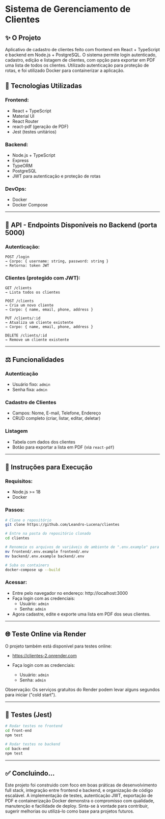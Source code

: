 # Sistema de Gerenciamento de Clientes

## ✨ O Projeto

Aplicativo de cadastro de clientes feito com frontend em React + TypeScript e backend em Node.js + PostgreSQL. O sistema permite login autenticado, cadastro, edição e listagem de clientes, com opção para exportar em PDF uma lista de todos os clientes. Utilizado autenticação para proteção de rotas, e foi utilizado Docker para containerizar a aplicação.

## 🚀 Tecnologias Utilizadas

### Frontend:

- React + TypeScript
- Material UI
- React Router
- react-pdf (geração de PDF)
- Jest (testes unitários)

### Backend:

- Node.js + TypeScript
- Express
- TypeORM
- PostgreSQL
- JWT para autenticação e proteção de rotas

### DevOps:

- Docker
- Docker Compose

---

## 📌 API - Endpoints Disponíveis no Backend (porta 5000)

### Autenticação:

```
POST /login
→ Corpo: { username: string, password: string }
→ Retorna: token JWT
```

### Clientes (protegido com JWT):

```
GET /clients
→ Lista todos os clientes

POST /clients
→ Cria um novo cliente
→ Corpo: { name, email, phone, address }

PUT /clients/:id
→ Atualiza um cliente existente
→ Corpo: { name, email, phone, address }

DELETE /clients/:id
→ Remove um cliente existente
```

---

## ⚖️ Funcionalidades

### Autenticação

- Usuário fixo: `admin`
- Senha fixa: `admin`

### Cadastro de Clientes

- Campos: Nome, E-mail, Telefone, Endereço
- CRUD completo (criar, listar, editar, deletar)

### Listagem

- Tabela com dados dos clientes
- Botão para exportar a lista em PDF (via `react-pdf`)

---

## 📆 Instruções para Execução

### Requisitos:

- Node.js >= 18
- Docker

### Passos:

```bash
# Clone o repositório
git clone https://github.com/Leandro-Lucena/clientes

# Entre na pasta do repositório clonado
cd clientes

# Renomeie os arquivos de variáveis de ambiente de ".env.example" para ".env"
mv frontend/.env.example frontend/.env
mv backend/.env.example backend/.env

# Suba os containers
docker-compose up --build
```

### Acessar:

- Entre pelo navegador no endereço: http://localhost:3000
- Faça login com as credenciais:
  - Usuário: `admin`
  - Senha: `admin`
- Agora cadastre, edite e exporte uma lista em PDF dos seus clientes.

---

## 🌐 Teste Online via Render

O projeto também está disponível para testes online:

- https://clientes-2.onrender.com

- Faça login com as credenciais:
  - Usuário: `admin`
  - Senha: `admin`

Observação:
Os serviços gratuitos do Render podem levar alguns segundos para iniciar ("cold start").

---

## 🔧 Testes (Jest)

```bash
# Rodar testes no frontend
cd front-end
npm test
```

```bash
# Rodar testes no backend
cd back-end
npm test
```

---

## ✅ Concluindo...

Este projeto foi construido com foco em boas práticas de desenvolvimento full stack, integração entre frontend e backend, e organização de código escalável. A implementação de testes, autenticação JWT, exportação de PDF e containerização Docker demonstra o compromisso com qualidade, manutenção e facilidade de deploy. Sinta-se à vontade para contribuir, sugerir melhorias ou utilizá-lo como base para projetos futuros.
